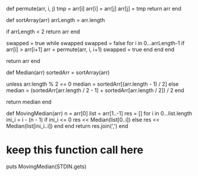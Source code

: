 def permute(arr, i, j)
  tmp = arr[i]
  arr[i] = arr[j]
  arr[j] = tmp
  return arr
end

def sortArray(arr)
  arrLength = arr.length

  if arrLength < 2
    return arr 
  end

  swapped = true
  while swapped
    swapped = false
    for i in 0...arrLength-1
      if arr[i] > arr[i+1]
        arr = permute(arr, i, i+1)
        swapped = true
      end
    end
  end

  return arr
end

def Median(arr)
  sortedArr = sortArray(arr)
  
  unless arr.length % 2 == 0
    median = sortedArr[(arr.length - 1) / 2]
  else 
    median = (sortedArr[arr.length / 2 - 1] + sortedArr[arr.length / 2]) / 2 
  end

  return median
end 

def MovingMedian(arr)
    n = arr[0]
    list = arr[1..-1]
    res = []
    for i in 0...list.length
      ini_i = i - (n - 1)
      if ini_i <= 0 
        res << Median(list[0..i])
      else
        res << Median(list[ini_i..i])
      end 
    end 
    return res.join(',')
end 

        
# keep this function call here    
puts MovingMedian(STDIN.gets)
